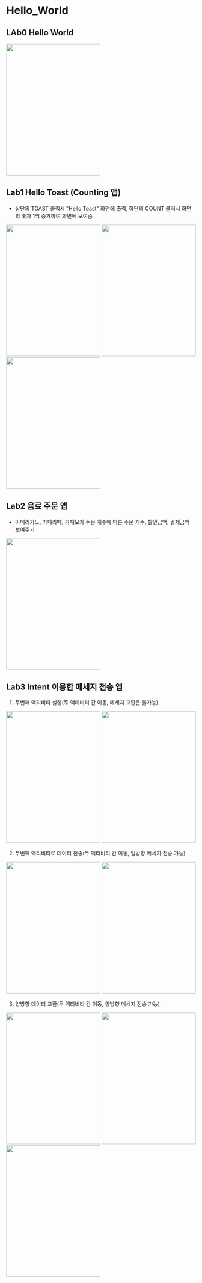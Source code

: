 # Hello_World

## LAb0 Hello World

<img src = "https://user-images.githubusercontent.com/70666097/124947192-965fe200-e04a-11eb-918f-13f31e4aa01e.png" width="250" height="350">

## Lab1 Hello Toast (Counting 앱)
- 상단의 TOAST 클릭시 "Hello Toast" 화면에 출력, 하단의 COUNT 클릭시 화면의 숫자 1씩 증가하여 화면에 보여줌

<img src = "https://user-images.githubusercontent.com/70666097/124207827-4c926b80-db21-11eb-984e-de48983fb7bc.png" width="250" height="350"> <img src = "https://user-images.githubusercontent.com/70666097/124634521-6802cb00-dec1-11eb-8aa3-2e6156498806.png" width="250" height="350"> <img src = "https://user-images.githubusercontent.com/70666097/124634526-6933f800-dec1-11eb-86e2-5154f6a6eeb0.png" width="250" height="350">

## Lab2 음료 주문 앱
- 아메리카노, 카페라떼, 카페모카 주문 개수에 따른 주문 개수, 할인금액, 결제금액 보여주기

<img src = "https://user-images.githubusercontent.com/70666097/124074224-210a7500-da7e-11eb-9f46-a3f46c0f36b0.png" width="250" height="350">

## Lab3 Intent 이용한 메세지 전송 앱

1. 두번째 액티비티 실행(두 액티비티 간 이동, 메세지 교환은 불가능)

<img src = "https://user-images.githubusercontent.com/70666097/124207455-87e06a80-db20-11eb-97a0-129921f57951.png" width="250" height="350"> <img src = "https://user-images.githubusercontent.com/70666097/124207457-89119780-db20-11eb-9a04-2bd7fb6b4415.png" width="250" height="350">

2. 두번째 액티비티로 데이터 전송(두 액티비티 간 이동, 일방향 메세지 전송 가능)

<img src = "https://user-images.githubusercontent.com/70666097/124207455-87e06a80-db20-11eb-97a0-129921f57951.png" width="250" height="350"> <img src = "https://user-images.githubusercontent.com/70666097/124207461-89aa2e00-db20-11eb-9036-2ebfd6752844.png" width="250" height="350">

3. 양방향 데이터 교환(두 액티비티 간 이동, 양방향 메세지 전송 가능)

<img src = "https://user-images.githubusercontent.com/70666097/124207466-8adb5b00-db20-11eb-97b5-877d9cbda487.png" width="250" height="350"> <img src = "https://user-images.githubusercontent.com/70666097/124207468-8c0c8800-db20-11eb-8a94-545c5f962859.png" width="250" height="350"> <img src = "https://user-images.githubusercontent.com/70666097/124207471-8ca51e80-db20-11eb-9429-f1054b44f2ab.png" width="250" height="350">
